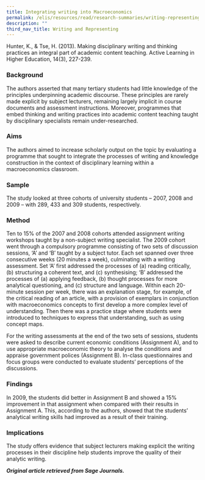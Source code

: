 ```yaml
---
title: Integrating writing into Macroeconomics
permalink: /elis/resources/read/research-summaries/writing-representing/integrating-writing-into-macroeconomics/
description: ""
third_nav_title: Writing and Representing
---
```

Hunter, K., & Tse, H. (2013). Making disciplinary writing and thinking practices an integral part of academic content teaching. Active Learning in Higher Education, 14(3), 227-239.

### Background

The authors asserted that many tertiary students had little knowledge of the principles underpinning academic discourse. These principles are rarely made explicit by subject lecturers, remaining largely implicit in course documents and assessment instructions. Moreover, programmes that embed thinking and writing practices into academic content teaching taught by disciplinary specialists remain under-researched.  
  
### Aims

The authors aimed to increase scholarly output on the topic by evaluating a programme that sought to integrate the processes of writing and knowledge construction in the context of disciplinary learning within a macroeconomics classroom.  
  
### Sample

The study looked at three cohorts of university students – 2007, 2008 and 2009 – with 289, 433 and 309 students, respectively.  
  
### Method

Ten to 15% of the 2007 and 2008 cohorts attended assignment writing workshops taught by a non-subject writing specialist. The 2009 cohort went through a compulsory programme consisting of two sets of discussion sessions, ‘A’ and ‘B’ taught by a subject tutor. Each set spanned over three consecutive weeks (20 minutes a week), culminating with a writing assessment. Set ‘A’ first addressed the processes of (a) reading critically, (b) structuring a coherent text, and (c) synthesising; ‘B’ addressed the processes of (a) applying feedback, (b) thought processes for more analytical questioning, and (c) structure and language. Within each 20-minute session per week, there was an explanation stage, for example, of the critical reading of an article, with a provision of exemplars in conjunction with macroeconomics concepts to first develop a more complex level of understanding. Then there was a practice stage where students were introduced to techniques to express that understanding, such as using concept maps.  
  
For the writing assessments at the end of the two sets of sessions, students were asked to describe current economic conditions (Assignment A), and to use appropriate macroeconomic theory to analyse the conditions and appraise government polices (Assignment B). In-class questionnaires and focus groups were conducted to evaluate students’ perceptions of the discussions.  
  
### Findings

In 2009, the students did better in Assignment B and showed a 15% improvement in that assignment when compared with their results in Assignment A. This, according to the authors, showed that the students’ analytical writing skills had improved as a result of their training.  
  
### Implications

The study offers evidence that subject lecturers making explicit the writing processes in their discipline help students improve the quality of their analytic writing.  
  
_**Original article retrieved from Sage Journals.**_  
